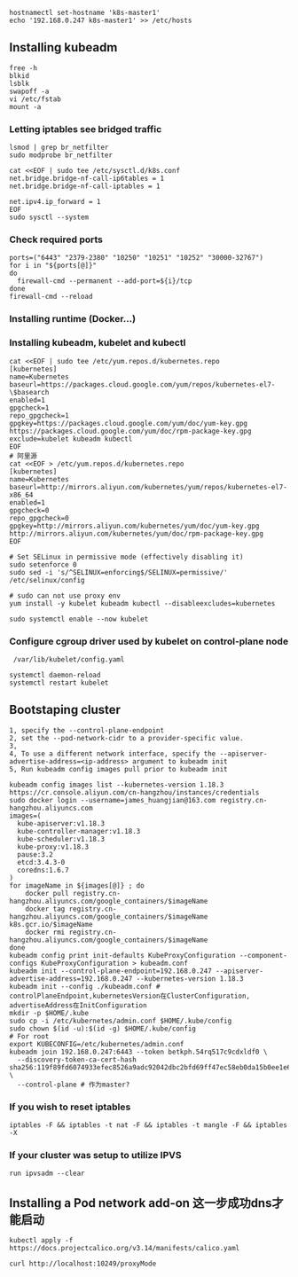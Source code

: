```
hostnamectl set-hostname 'k8s-master1'
echo '192.168.0.247 k8s-master1' >> /etc/hosts
```

## Installing kubeadm
```
free -h
blkid 
lsblk 
swapoff -a 
vi /etc/fstab
mount -a
```

### Letting iptables see bridged traffic
`` lsmod | grep br_netfilter ``  
`` sudo modprobe br_netfilter ``
```
cat <<EOF | sudo tee /etc/sysctl.d/k8s.conf
net.bridge.bridge-nf-call-ip6tables = 1
net.bridge.bridge-nf-call-iptables = 1

net.ipv4.ip_forward = 1
EOF
sudo sysctl --system
```
### Check required ports 
```
ports=("6443" "2379-2380" "10250" "10251" "10252" "30000-32767")
for i in "${ports[@]}"
do
  firewall-cmd --permanent --add-port=${i}/tcp
done
firewall-cmd --reload
```

### Installing runtime (Docker...) 

### Installing kubeadm, kubelet and kubectl
```
cat <<EOF | sudo tee /etc/yum.repos.d/kubernetes.repo
[kubernetes]
name=Kubernetes
baseurl=https://packages.cloud.google.com/yum/repos/kubernetes-el7-\$basearch
enabled=1
gpgcheck=1
repo_gpgcheck=1
gpgkey=https://packages.cloud.google.com/yum/doc/yum-key.gpg https://packages.cloud.google.com/yum/doc/rpm-package-key.gpg
exclude=kubelet kubeadm kubectl
EOF
# 阿里源
cat <<EOF > /etc/yum.repos.d/kubernetes.repo
[kubernetes]
name=Kubernetes
baseurl=http://mirrors.aliyun.com/kubernetes/yum/repos/kubernetes-el7-x86_64
enabled=1
gpgcheck=0
repo_gpgcheck=0
gpgkey=http://mirrors.aliyun.com/kubernetes/yum/doc/yum-key.gpg http://mirrors.aliyun.com/kubernetes/yum/doc/rpm-package-key.gpg
EOF

# Set SELinux in permissive mode (effectively disabling it)
sudo setenforce 0
sudo sed -i 's/^SELINUX=enforcing$/SELINUX=permissive/' /etc/selinux/config

# sudo can not use proxy env
yum install -y kubelet kubeadm kubectl --disableexcludes=kubernetes

sudo systemctl enable --now kubelet
```

### Configure cgroup driver used by kubelet on control-plane node
`` /var/lib/kubelet/config.yaml``
```
systemctl daemon-reload
systemctl restart kubelet
```


## Bootstaping cluster
```
1, specify the --control-plane-endpoint
2, set the --pod-network-cidr to a provider-specific value.
3,
4, To use a different network interface, specify the --apiserver-advertise-address=<ip-address> argument to kubeadm init
5, Run kubeadm config images pull prior to kubeadm init

kubeadm config images list --kubernetes-version 1.18.3
https://cr.console.aliyun.com/cn-hangzhou/instances/credentials
sudo docker login --username=james_huangjian@163.com registry.cn-hangzhou.aliyuncs.com
images=(
  kube-apiserver:v1.18.3
  kube-controller-manager:v1.18.3
  kube-scheduler:v1.18.3
  kube-proxy:v1.18.3
  pause:3.2
  etcd:3.4.3-0
  coredns:1.6.7
)
for imageName in ${images[@]} ; do
    docker pull registry.cn-hangzhou.aliyuncs.com/google_containers/$imageName
    docker tag registry.cn-hangzhou.aliyuncs.com/google_containers/$imageName k8s.gcr.io/$imageName
    docker rmi registry.cn-hangzhou.aliyuncs.com/google_containers/$imageName
done
kubeadm config print init-defaults KubeProxyConfiguration --component-configs KubeProxyConfiguration > kubeadm.conf
kubeadm init --control-plane-endpoint=192.168.0.247 --apiserver-advertise-address=192.168.0.247 --kubernetes-version 1.18.3
kubeadm init --config ./kubeadm.conf # controlPlaneEndpoint,kubernetesVersion在ClusterConfiguration, advertiseAddress在InitConfiguration
mkdir -p $HOME/.kube
sudo cp -i /etc/kubernetes/admin.conf $HOME/.kube/config
sudo chown $(id -u):$(id -g) $HOME/.kube/config
# For root
export KUBECONFIG=/etc/kubernetes/admin.conf
kubeadm join 192.168.0.247:6443 --token betkph.54rq517c9cdxldf0 \
  --discovery-token-ca-cert-hash sha256:119f89fd6074933efec8526a9adc92042dbc2bfd69ff47ec58eb0da15b0ee1e6 \
  --control-plane # 作为master? 
```
### If you wish to reset iptables  
``iptables -F && iptables -t nat -F && iptables -t mangle -F && iptables -X``  
### If your cluster was setup to utilize IPVS  
``run ipvsadm --clear``  

## Installing a Pod network add-on 这一步成功dns才能启动
``kubectl apply -f https://docs.projectcalico.org/v3.14/manifests/calico.yaml``  

``curl http://localhost:10249/proxyMode``